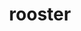 ---
layout: smileys&emotion
title: rooster
emoji: rooster
permalink: 🐓.html
image: assets/img/3moji/rooster.png
---